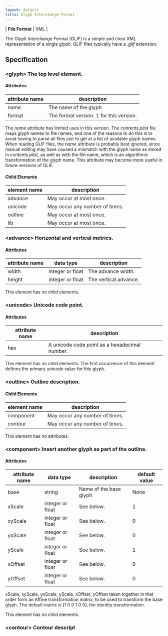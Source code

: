 ```yaml
---
layout: default
title: Glyph Interchange Format
---
```


| **File Format** | XML |

The Glyph Interchange Format (GLIF) is a simple and clear XML representation of a single glyph. GLIF files typically have a *.glif* extension.

## Specification

### \<glyph> The top level element.

#### Attributes

| attribute name | description                             |
|----------------|-----------------------------------------|
| name           | The name of the glyph                   |
| format         | The format version. 1 for this version. |

The *name* attribute has limited uses in this version. The *contents.plist* file maps glyph names to file names, and one of the reasons to do this is to avoid having to parse all files just to get at a list of available glyph names. When reading GLIF files, the *name* attribute is probably best ignored, since manual editing may have caused a mismatch with the glyph name as stored in *contents.plist*, as well as with the file name, which is an algorithmic transformation of the glyph name. This attribute may become more useful in future versions of GLIF.

#### Child Elements

| element name | description                    |
|--------------|--------------------------------|
| advance      | May occur at most once.        |
| unicode      | May occur any number of times. |
| outline      | May occur at most once.        |
| lib          | May occur at most once.        |

### \<advance> Horizontal and vertical metrics.

#### Attributes

| attribute name | data type        | description           |
|----------------|------------------|-----------------------|
| width          | integer or float | The advance width.    |
| height         | integer or float | The vertical advance. |

This element has no child elements.

### \<unicode> Unicode code point.

#### Attributes

| attribute name | description                                   |
|----------------|-----------------------------------------------|
| hex            | A unicode code point as a hexadecimal number. |

This element has no child elements. The first occurrence of this element defines the primary unicode value for this glyph.

### \<outline> Outline description.

#### Child Elements

| element name | description                    |
|--------------|--------------------------------|
| component    | May occur any number of times. |
| contour      | May occur any number of times. |

This element has no attributes.

### \<component> Insert another glyph as part of the outline.

#### Attributes

| attribute name | data type        | description            | default value |
|----------------|------------------|------------------------|---------------|
| base           | string           | Name of the base glyph | None          |
| xScale         | integer or float | See below.             | 1             |
| xyScale        | integer or float | See below.             | 0             |
| yxScale        | integer or float | See below.             | 0             |
| yScale         | integer or float | See below.             | 1             |
| xOffset        | integer or float | See below.             | 0             |
| yOffset        | integer or float | See below.             | 0             |

xScale, xyScale, yxScale, yScale, xOffset, yOffset taken together in that order form an Affine transformation matrix, to be used to transform the base glyph. The default matrix is \[1 0 0 1 0 0\], the identity transformation.

This element has no child elements.

### \<contour> Contour descript
